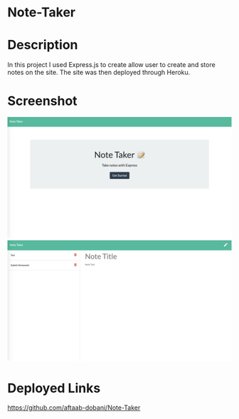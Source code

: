 # Note-Taker

# Description
In this project I used Express.js to create allow user to create and store notes on the site. The site was then deployed through Heroku. 

# Screenshot 
![Screenshot](./assets/index.png) 
![Screenshot](./assets/notes.png) 
# Deployed Links 
https://github.com/aftaab-dobani/Note-Taker




